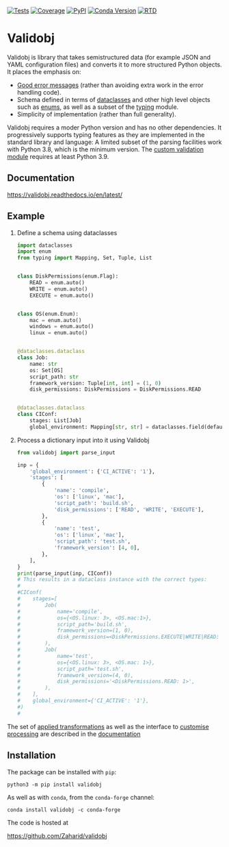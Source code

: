 [![Tests](https://github.com/Zaharid/validobj/workflows/Python%20package/badge.svg)](https://github.com/Zaharid/validobj/actions?query=workflow%3A%22Python+package%22)
[![Coverage](https://codecov.io/gh/Zaharid/validobj/branch/master/graph/badge.svg)](https://codecov.io/gh/Zaharid/validobj)
[![PyPI](https://img.shields.io/pypi/v/validobj.svg)](https://pypi.org/project/validobj/)
[![Conda Version](https://img.shields.io/conda/vn/conda-forge/validobj.svg)](https://anaconda.org/conda-forge/validobj)
[![RTD](https://readthedocs.org/projects/validobj/badge/)](https://readthedocs.org/projects/validobj/)

# Validobj

Validobj is library that takes semistructured data (for example JSON and YAML
configuration files) and converts it to more structured Python objects. It
places the emphasis on:

  - [Good error messages](https://validobj.readthedocs.io/en/latest/errors.html)
    (rather than avoiding extra work in the error handling
	code).
  - Schema defined in terms of
	[dataclasses](https://docs.python.org/3/library/dataclasses.html) and other
	high level objects such as
	[enums](https://docs.python.org/3/library/enum.html), as well as a subset of
	the [typing](https://docs.python.org/3/library/typing.html) module.
  - Simplicity of implementation (rather than full generality).

Validobj requires a moder Python version and has no other dependencies. It
progressively supports typing features as they are implemented in the standard
library and language: A limited subset of the parsing facilities work with
Python 3.8, which is the minimum version. The [custom validation
module](https://validobj.readthedocs.io/en/latest/custom.html) requires at least
Python 3.9.

## Documentation

https://validobj.readthedocs.io/en/latest/

## Example


 1. Define a schema using dataclasses
	```python
    import dataclasses
    import enum
    from typing import Mapping, Set, Tuple, List


    class DiskPermissions(enum.Flag):
        READ = enum.auto()
        WRITE = enum.auto()
        EXECUTE = enum.auto()


    class OS(enum.Enum):
        mac = enum.auto()
        windows = enum.auto()
        linux = enum.auto()


    @dataclasses.dataclass
    class Job:
        name: str
        os: Set[OS]
        script_path: str
        framework_version: Tuple[int, int] = (1, 0)
        disk_permissions: DiskPermissions = DiskPermissions.READ


    @dataclasses.dataclass
    class CIConf:
        stages: List[Job]
        global_environment: Mapping[str, str] = dataclasses.field(default_factory=dict)
	```
 2. Process a dictionary input into it using Validobj
	```python
    from validobj import parse_input

    inp = {
        'global_environment': {'CI_ACTIVE': '1'},
        'stages': [
            {
                'name': 'compile',
                'os': ['linux', 'mac'],
                'script_path': 'build.sh',
                'disk_permissions': ['READ', 'WRITE', 'EXECUTE'],
            },
            {
                'name': 'test',
                'os': ['linux', 'mac'],
                'script_path': 'test.sh',
                'framework_version': [4, 0],
            },
        ],
    }
	print(parse_input(inp, CIConf))
	# This results in a dataclass instance with the correct types:
	#
	#CIConf(
	#    stages=[
	#        Job(
	#            name='compile',
	#            os={<OS.linux: 3>, <OS.mac:1>},
	#            script_path='build.sh',
	#            framework_version=(1, 0),
	#            disk_permissions=<DiskPermissions.EXECUTE|WRITE|READ: 7>,
	#        ),
	#        Job(
	#            name='test',
	#            os={<OS.linux: 3>, <OS.mac: 1>},
	#            script_path='test.sh',
	#            framework_version=(4, 0),
	#            disk_permissions='<DiskPermissions.READ: 1>',
	#        ),
	#    ],
	#    global_environment={'CI_ACTIVE': '1'},
	#)
	#
	```

The set of [applied
transformations](https://validobj.readthedocs.io/en/latest/inout.html) as well
as the interface to [customise
processing](https://validobj.readthedocs.io/en/latest/custom.html) are described
in the [documentation](https://validobj.readthedocs.io/en/latest)



## Installation

The package can be installed with `pip`:

```
python3 -m pip install validobj
```

As well as with `conda`, from the `conda-forge` channel:

```
conda install validobj -c conda-forge
```

The code is hosted at

<https://github.com/Zaharid/validobj>

